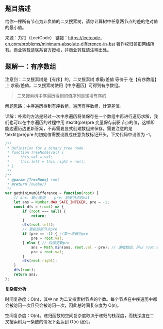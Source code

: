 ## 题目描述

给你一棵所有节点为非负值的二叉搜索树，请你计算树中任意两节点的差的绝对值的最小值。

来源：力扣（LeetCode）
链接：https://leetcode-cn.com/problems/minimum-absolute-difference-in-bst
著作权归领扣网络所有。商业转载请联系官方授权，非商业转载请注明出处。


## 题解一：有序数组

注意到：二叉搜索树是【有序】的。二叉搜索树 求最/差值 等价于 在【有序数组】上 求最/差值。二叉搜索树使用【中序遍历】可得到有序数组。
> 二叉搜索树中序遍历得到的值序列是递增有序的

解题思路：中序遍历得到有序数组，遍历有序数组，计算差值。

详解：朴素的方法是经过一次中序遍历将值保存在一个数组中再进行遍历求解，我们也可以在中序遍历的过程中用 \textit{pre}pre 变量保存前驱节点的值，这样即能边遍历边更新答案，不再需要显式创建数组来保存，需要注意的是 \textit{pre}pre 的初始值需要设置成任意负数标记开头，下文代码中设置为 -1。


```javascript
/**
 * Definition for a binary tree node.
 * function TreeNode(val) {
 *     this.val = val;
 *     this.left = this.right = null;
 * }
 */
/**
 * @param {TreeNode} root
 * @return {number}
 */
var getMinimumDifference = function(root) {
    // ans: 最小差值    pre: 前驱节点的val
    let ans = Number.MAX_SAFE_INTEGER, pre = -1;
    const dfs = (root) => {
        if (root === null) {
            return;
        }
        dfs(root.left);
        // 更新前驱节点pre
        if (pre == -1) { //第一次遍历pre
            pre = root.val;
        } else { // 后续更新pre
            ans = Math.min(ans, root.val - pre); // 递增数组，所以 root.val - pre 为正数
            pre = root.val;
        }
        dfs(root.right);
    }
    dfs(root);
    return ans;
};
```

**复杂度分析**

时间复杂度：O(n)，其中 nn 为二叉搜索树节点的个数。每个节点在中序遍历中都会被访问一次且只会被访问一次，因此总时间复杂度为 O(n)。

空间复杂度：O(n)。递归函数的空间复杂度取决于递归的栈深度，而栈深度在二叉搜索树为一条链的情况下会达到 O(n) 级别。






